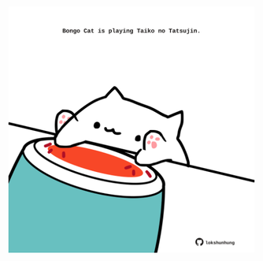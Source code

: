 <!-- built at 11/05/2021, 08:01:46 UTC -->
<p align="center">
  <img width="500" height="500" src="./ReadmeImage.svg">
</p>

